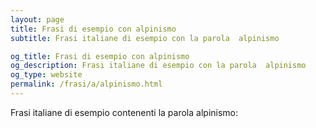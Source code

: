```yaml
---
layout: page
title: Frasi di esempio con alpinismo 
subtitle: Frasi italiane di esempio con la parola  alpinismo

og_title: Frasi di esempio con alpinismo 
og_description: Frasi italiane di esempio con la parola  alpinismo
og_type: website
permalink: /frasi/a/alpinismo.html
---
```


Frasi italiane di esempio contenenti la parola alpinismo:


